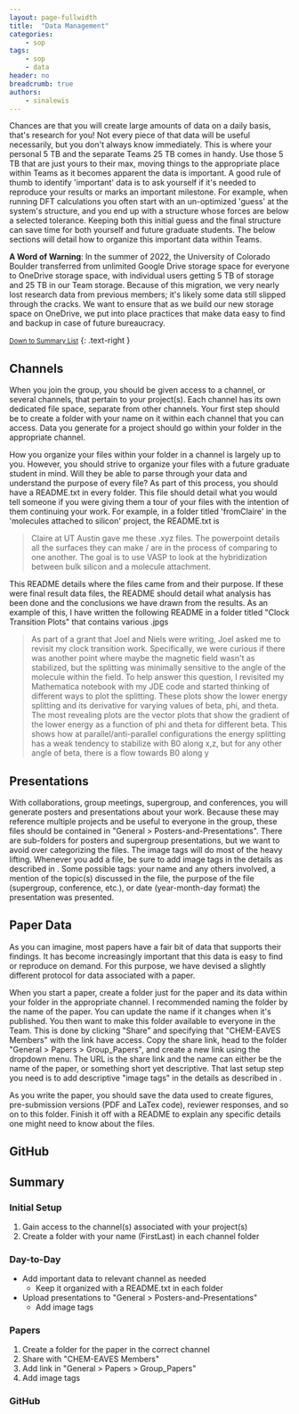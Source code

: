 ```yaml
---
layout: page-fullwidth
title:  "Data Management"
categories:
    - sop
tags:
    - sop
    - data
header: no
breadcrumb: true
authors:
    - sinalewis
---
```


Chances are that you will create large amounts of data on a daily basis, that's research for you! Not every piece of that data will be useful necessarily, but you don't always know immediately. This is where your personal 5 TB and the separate Teams 25 TB comes in handy. Use those 5 TB that are just yours to their max, moving things to the appropriate place within Teams as it becomes apparent the data is important. A good rule of thumb to identify 'important' data is to ask yourself if it's needed to reproduce your results or marks an important milestone. For example, when running DFT calculations you often start with an un-optimized 'guess' at the system's structure, and you end up with a structure whose forces are below a selected tolerance. Keeping both this initial guess and the final structure can save time for both yourself and future graduate students. The below sections will detail how to organize this important data within Teams.

**A Word of Warning**: In the summer of 2022, the University of Colorado Boulder transferred from unlimited Google Drive storage space for everyone to OneDrive storage space, with individual users getting 5 TB of storage and 25 TB in our Team storage. Because of this migration, we very nearly lost research data from previous members; it's likely some data still slipped through the cracks. We want to ensure that as we build our new storage space on OneDrive, we put into place practices that make data easy to find and backup in case of future bureaucracy.

<small markdown="1">[Down to Summary List](#summary)</small>
{: .text-right }

## Channels

When you join the group, you should be given access to a channel, or several channels, that pertain to your project(s). Each channel has its own dedicated file space, separate from other channels. Your first step should be to create a folder with your name on it within each channel that you can access. Data you generate for a project should go within your folder in the appropriate channel.

How you organize your files within your folder in a channel is largely up to you. However, you should strive to organize your files with a future graduate student in mind. Will they be able to parse through your data and understand the purpose of every file? As part of this process, you should have a README.txt in every folder. This file should detail what you would tell someone if you were giving them a tour of your files with the intention of them continuing your work. For example, in a folder titled 'fromClaire' in the 'molecules attached to silicon' project, the README.txt is

> Claire at UT Austin gave me these .xyz files. The powerpoint details all the surfaces they can make / are in the process of comparing to one another. The goal is to use VASP to look at the hybridization between bulk silicon and a molecule attachment.

This README details where the files came from and their purpose. If these were final result data files, the README should detail what analysis has been done and the conclusions we have drawn from the results. As an example of this, I have written the following README in a folder titled "Clock Transition Plots" that contains various .jpgs

> As part of a grant that Joel and Niels were writing, Joel asked me to revisit my clock transition work. Specifically, we were curious if there was another point where maybe the magnetic field wasn't as stabilized, but the splitting was minimally sensitive to the angle of the molecule within the field. To help answer this question, I revisited my Mathematica notebook with my JDE code and started thinking of different ways to plot the splitting. These plots show the lower energy splitting and its derivative for varying values of beta, phi, and theta. The most revealing plots are the vector plots that show the gradient of the lower energy as a function of phi and theta for different beta. This shows how at parallel/anti-parallel configurations the energy splitting has a weak tendency to stabilize with B0 along x,z, but for any other angle of beta, there is a flow towards B0 along y


## Presentations

With collaborations, group meetings, supergroup, and conferences, you will generate posters and presentations about your work. Because these may reference multiple projects and be useful to everyone in the group, these files should be contained in "General > Posters-and-Presentations". There are sub-folders for posters and supergroup presentations, but we want to avoid over categorizing the files. The image tags will do most of the heavy lifting. Whenever you add a file, be sure to add image tags in the details as described in [](). Some possible tags: your name and any others involved, a mention of the topic(s) discussed in the file, the purpose of the file (supergroup, conference, etc.), or date (year-month-day format) the presentation was presented.

## Paper Data

As you can imagine, most papers have a fair bit of data that supports their findings. It has become increasingly important that this data is easy to find or reproduce on demand. For this purpose, we have devised a slightly different protocol for data associated with a paper.

When you start a paper, create a folder just for the paper and its data within your folder in the appropriate channel. I recommended naming the folder by the name of the paper. You can update the name if it changes when it's published. You then want to make this folder available to everyone in the Team. This is done by clicking "Share" and specifying that "CHEM-EAVES Members" with the link have access. Copy the share link, head to the folder "General > Papers > Group_Papers", and create a new link using the dropdown menu. The URL is the share link and the name can either be the name of the paper, or something short yet descriptive. That last setup step you need is to add descriptive "image tags" in the details as described in []().

As you write the paper, you should save the data used to create figures, pre-submission versions (PDF and LaTex code), reviewer responses, and so on to this folder. Finish it off with a README to explain any specific details one might need to know about the files.


## GitHub



## Summary

### Initial Setup
1. Gain access to the channel(s) associated with your project(s)
2. Create a folder with your name (FirstLast) in each channel folder

### Day-to-Day
- Add important data to relevant channel as needed
    - Keep it organized with a README.txt in each folder
- Upload presentations to "General > Posters-and-Presentations"
    - Add image tags

### Papers
1. Create a folder for the paper in the correct channel
2. Share with "CHEM-EAVES Members"
3. Add link in "General > Papers > Group_Papers"
4. Add image tags

### GitHub